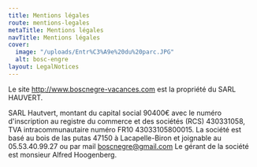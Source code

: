 ```yaml
---
title: Mentions légales
route: mentions-legales
metaTitle: Mentions légales
navTitle: Mentions légales
cover:
  image: "/uploads/Entr%C3%A9e%20du%20parc.JPG"
  alt: bosc-engre
layout: LegalNotices
---
```


Le site http://www.boscnegre-vacances.com est la propriété du SARL HAUVERT.

SARL Hautvert, montant du capital social 90400€ avec le numéro d'inscription au registre du commerce et des sociétés (RCS) 430331058, TVA intracommunautaire numéro FR10 43033105800015. La société est basé au bois de las putas 47150 à Lacapelle-Biron et joignable au 05.53.40.99.27 ou par mail boscnegre@gmail.com Le gérant de la société est monsieur Alfred Hoogenberg.


